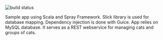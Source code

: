 ![build status](https://travis-ci.org/mkorman9/spray-test.svg?branch=master)


Sample app using Scala and Spray Framework. Slick library is used for database mapping. Dependency injection is done with Guice.
App relies on MySQL database. It serves as a REST webservice for managing cats and groups of cats.
